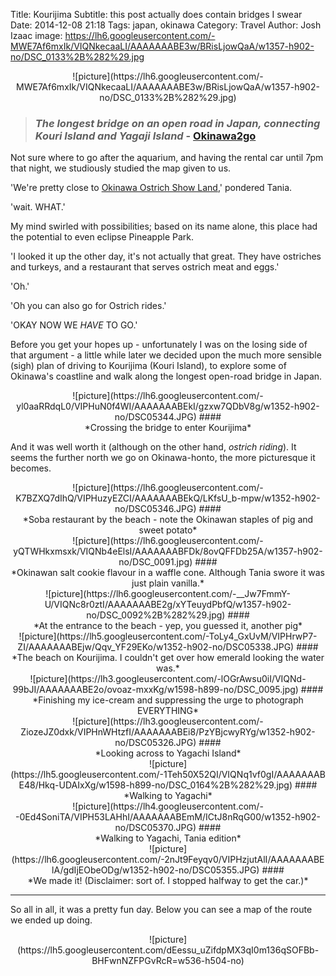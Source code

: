 Title: Kourijima
Subtitle: this post actually does contain bridges I swear
Date: 2014-12-08 21:18
Tags: japan, okinawa
Category: Travel
Author: Josh Izaac
image: https://lh6.googleusercontent.com/-MWE7Af6mxIk/VIQNkecaaLI/AAAAAAABE3w/BRisLjowQaA/w1357-h902-no/DSC_0133%2B%282%29.jpg

<center>
![picture](https://lh6.googleusercontent.com/-MWE7Af6mxIk/VIQNkecaaLI/AAAAAAABE3w/BRisLjowQaA/w1357-h902-no/DSC_0133%2B%282%29.jpg)
</center>

<!-- PELICAN_BEGIN_SUMMARY -->

>### *The longest bridge on an open road in Japan, connecting Kouri Island and Yagaji Island* - [Okinawa2go](http://en.okinawa2go.jp/is/OCVB1EN0600000703/show)

<!-- PELICAN_END_SUMMARY -->

Not sure where to go after the aquarium, and having the rental car until 7pm that night, we studiously studied the map given to us.

'We're pretty close to [Okinawa Ostrich Show Land](okinawahai.com/okinawa-ostrich-show-land/),' pondered Tania.

'wait. WHAT.'

My mind swirled with possibilities; based on its name alone, this place had the potential to even eclipse Pineapple Park.

'I looked it up the other day, it's not actually that great. They have ostriches and turkeys, and a restaurant that serves ostrich meat and eggs.'

'Oh.'

'Oh you can also go for Ostrich rides.'   

'OKAY NOW WE *HAVE* TO GO.'

Before you get your hopes up - unfortunately I was on the losing side of that argument - a little while later we decided upon the much more sensible (sigh) plan of driving to Kourijima (Kouri Island), to explore some of Okinawa's coastline and walk along the longest open-road bridge in Japan.

<center>
![picture](https://lh6.googleusercontent.com/-yl0aaRRdqL0/VIPHuN0f4WI/AAAAAAABEkI/gzxw7QDbV8g/w1352-h902-no/DSC05344.JPG)
####<div align=center>*Crossing the bridge to enter Kourijima*</div>
</center>

And it was well worth it (although on the other hand, *ostrich riding*). It seems the further north we go on Okinawa-honto, the more picturesque it becomes.

<center>
![picture](https://lh6.googleusercontent.com/-K7BZXQ7dIhQ/VIPHuzyEZCI/AAAAAAABEkQ/LKfsU_b-mpw/w1352-h902-no/DSC05346.JPG)
####<div align=center>*Soba restaurant by the beach - note the Okinawan staples of pig and sweet potato*</div>
</center>

<center>
![picture](https://lh6.googleusercontent.com/-yQTWHkxmsxk/VIQNb4eElsI/AAAAAAABFDk/8ovQFFDb25A/w1357-h902-no/DSC_0091.jpg)
####<div align=center>*Okinawan salt cookie flavour in a waffle cone. Although Tania swore it was just plain vanilla.*</div>
</center>

<center>
![picture](https://lh6.googleusercontent.com/-__Jw7FmmY-U/VIQNc8r0ztI/AAAAAAABE2g/xYTeuydPbfQ/w1357-h902-no/DSC_0092%2B%282%29.jpg)
####<div align=center>*At the entrance to the beach - yep, you guessed it, another pig*</div>
</center>

<center>
![picture](https://lh5.googleusercontent.com/-ToLy4_GxUvM/VIPHrwP7-ZI/AAAAAAABEjw/Qqv_YF29EKo/w1352-h902-no/DSC05338.JPG)
####<div align=center>*The beach on Kourijima. I couldn't get over how emerald looking the water was.*</div>
</center>

<center>
![picture](https://lh3.googleusercontent.com/-lOGrAwsu0iI/VIQNd-99bJI/AAAAAAABE2o/ovoaz-mxxKg/w1598-h899-no/DSC_0095.jpg)
####<div align=center>*Finishing my ice-cream and suppressing the urge to photograph EVERYTHING*</div>
</center>

<center>
![picture](https://lh3.googleusercontent.com/-ZiozeJZ0dxk/VIPHnWHtzfI/AAAAAAABEi8/PzYBjcwyRYg/w1352-h902-no/DSC05326.JPG)
####<div align=center>*Looking across to Yagachi Island*</div>
</center>

<center>
![picture](https://lh5.googleusercontent.com/-1Teh50X52QI/VIQNq1vf0gI/AAAAAAABE48/Hkq-UDAIxXg/w1598-h899-no/DSC_0164%2B%282%29.jpg)
####<div align=center>*Walking to Yagachi*</div>
</center>

<center>
![picture](https://lh4.googleusercontent.com/--0Ed4SoniTA/VIPH53LAHhI/AAAAAAABEmM/ICtJ8nRqG00/w1352-h902-no/DSC05370.JPG)
####<div align=center>*Walking to Yagachi, Tania edition*</div>
</center>

<center>
![picture](https://lh6.googleusercontent.com/-2nJt9Feyqv0/VIPHzjutAlI/AAAAAAABElA/gdIjEObeODg/w1352-h902-no/DSC05355.JPG)
####<div align=center>*We made it! (Disclaimer: sort of. I stopped halfway to get the car.)*</div>
</center>

---------------------------------------------------

So all in all, it was a pretty fun day. Below you can see a map of the route we ended up doing.

<center>
![picture](https://lh5.googleusercontent.com/dEessu_uZifdpMX3qI0m136qSOFBb-BHFwnNZFPGvRcR=w536-h504-no)
</center>


<!-- <center>
![picture](url)
####<div align=center>*caption*</div>
</center> -->
